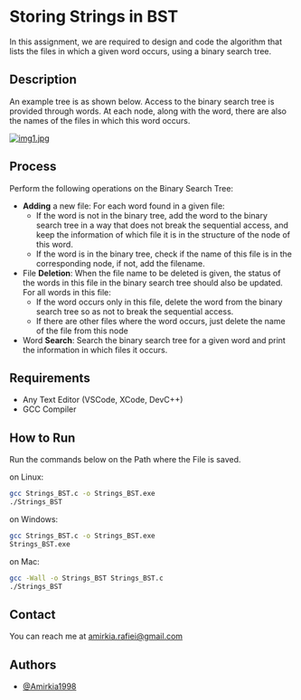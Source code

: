 
# Storing Strings in BST

In this assignment, we are required to design and code 
the algorithm that lists the files in which a given word occurs, 
using a binary search tree.
## Description
An example tree is as shown below.
Access to the binary search 
tree is provided through words. At each node, 
along with the word, there are also the names of
the files in which this word occurs.   

[![img1.jpg](https://i.postimg.cc/tCZ2BcQ9/img1.jpg)](https://postimg.cc/XpWfJQYP)
## Process
Perform the following operations on the Binary Search Tree:   
- **Adding** a new file: For each word found in a given file:
    - If the word is not in the binary tree, 
        add the word to the binary search tree in a way 
        that does not break the sequential access, and keep the information of which file it is in the structure of the node of this word.
    - If the word is in the binary tree, 
        check if the name of this file is in the 
        corresponding node, if not, add the filename.
- File **Deletion**: When the file name to be deleted is given, 
  the status of the words in this file in the 
  binary search tree should also be updated. For
  all words in this file:
    - If the word occurs only in this file, delete the word from the 
      binary search tree so as not to break the sequential access.
    - If there are other files where the word occurs, 
      just delete the name of the file from this node
- Word **Search**: Search the binary search tree for a given word 
  and print the information in which files it occurs.
## Requirements
- Any Text Editor (VSCode, XCode, DevC++)
- GCC Compiler   

## How to Run
Run the commands below on the Path where the File is saved.

 on Linux: 
```bash
gcc Strings_BST.c -o Strings_BST.exe
./Strings_BST
```
on Windows:

```bash
gcc Strings_BST.c -o Strings_BST.exe
Strings_BST.exe
```
on Mac:

```bash
gcc -Wall -o Strings_BST Strings_BST.c
./Strings_BST
```

## Contact 
You can reach me at
amirkia.rafiei@gmail.com
## Authors

- [@Amirkia1998](https://github.com/Amirkia1998)


